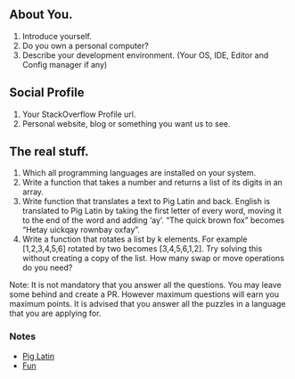 ## About You.
1. Introduce yourself.
2. Do you own a personal computer?
3. Describe your development environment. (Your OS, IDE, Editor and Config manager if any)

## Social Profile
1. Your StackOverflow Profile url.
2. Personal website, blog or something you want us to see.

## The real stuff.
1. Which all programming languages are installed on your system.
2. Write a function that takes a number and returns a list of its digits in an array.
3. Write function that translates a text to Pig Latin and back. English is translated to Pig Latin by taking the first letter of every word, moving it to the end of the word and adding ‘ay’. “The quick brown fox” becomes “Hetay uickqay rownbay oxfay”.
4. Write a function that rotates a list by k elements. For example [1,2,3,4,5,6] rotated by two becomes [3,4,5,6,1,2]. Try solving this without creating a copy of the list. How many swap or move operations do you need?


Note: It is not mandatory that you answer all the questions. You may leave some behind and create a PR. However maximum questions will earn you maximum points. It is advised that you answer all the puzzles in a language that you are applying for.

### Notes

- [Pig Latin](https://en.wikipedia.org/wiki/Pig_Latin)
- [Fun](http://www.snowcrest.net/donnelly/piglatin.html)
